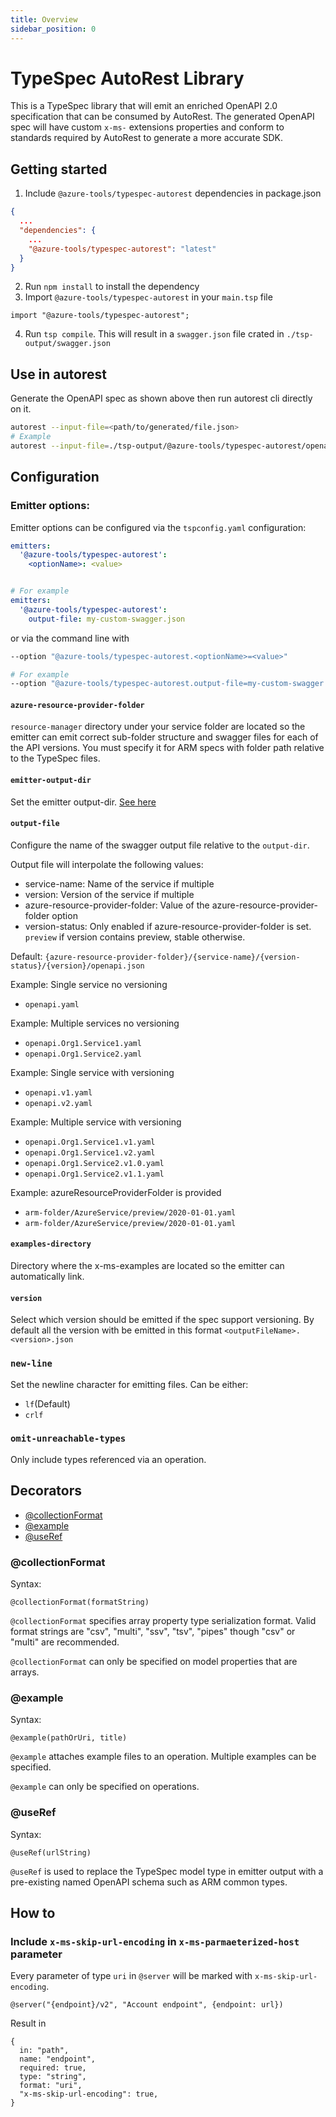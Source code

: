 ```yaml
---
title: Overview
sidebar_position: 0
---
```


# TypeSpec AutoRest Library

This is a TypeSpec library that will emit an enriched OpenAPI 2.0 specification that can be consumed by AutoRest.
The generated OpenAPI spec will have custom `x-ms-` extensions properties and conform to standards required by AutoRest to generate a more accurate SDK.

## Getting started

1. Include `@azure-tools/typespec-autorest` dependencies in package.json

```json
{
  ...
  "dependencies": {
    ...
    "@azure-tools/typespec-autorest": "latest"
  }
}
```

2. Run `npm install` to install the dependency
3. Import `@azure-tools/typespec-autorest` in your `main.tsp` file

```typespec
import "@azure-tools/typespec-autorest";
```

4. Run `tsp compile`. This will result in a `swagger.json` file crated in `./tsp-output/swagger.json`

## Use in autorest

Generate the OpenAPI spec as shown above then run autorest cli directly on it.

```bash
autorest --input-file=<path/to/generated/file.json>
# Example
autorest --input-file=./tsp-output/@azure-tools/typespec-autorest/openapi.json --python
```

## Configuration

### Emitter options:

Emitter options can be configured via the `tspconfig.yaml` configuration:

```yaml
emitters:
  '@azure-tools/typespec-autorest':
    <optionName>: <value>


# For example
emitters:
  '@azure-tools/typespec-autorest':
    output-file: my-custom-swagger.json
```

or via the command line with

```bash
--option "@azure-tools/typespec-autorest.<optionName>=<value>"

# For example
--option "@azure-tools/typespec-autorest.output-file=my-custom-swagger.json"
```

#### `azure-resource-provider-folder`

`resource-manager` directory under your service folder are located so the emitter can emit correct sub-folder structure and swagger files for each of the API versions. You must specify it for ARM specs with folder path relative to the TypeSpec files.

#### `emitter-output-dir`

Set the emitter output-dir. [See here](https://typespec.io/docs/handbook/configuration#emitter-output-dir)

#### `output-file`

Configure the name of the swagger output file relative to the `output-dir`.

Output file will interpolate the following values:

- service-name: Name of the service if multiple
- version: Version of the service if multiple
- azure-resource-provider-folder: Value of the azure-resource-provider-folder option
- version-status: Only enabled if azure-resource-provider-folder is set. `preview` if version contains preview, stable otherwise.

Default: `{azure-resource-provider-folder}/{service-name}/{version-status}/{version}/openapi.json`

Example: Single service no versioning

- `openapi.yaml`

Example: Multiple services no versioning

- `openapi.Org1.Service1.yaml`
- `openapi.Org1.Service2.yaml`

Example: Single service with versioning

- `openapi.v1.yaml`
- `openapi.v2.yaml`

Example: Multiple service with versioning

- `openapi.Org1.Service1.v1.yaml`
- `openapi.Org1.Service1.v2.yaml`
- `openapi.Org1.Service2.v1.0.yaml`
- `openapi.Org1.Service2.v1.1.yaml`

Example: azureResourceProviderFolder is provided

- `arm-folder/AzureService/preview/2020-01-01.yaml`
- `arm-folder/AzureService/preview/2020-01-01.yaml`

#### `examples-directory`

Directory where the x-ms-examples are located so the emitter can automatically link.

#### `version`

Select which version should be emitted if the spec support versioning. By default all the version with be emitted in this format `<outputFileName>.<version>.json`

### `new-line`

Set the newline character for emitting files. Can be either:

- `lf`(Default)
- `crlf`

### `omit-unreachable-types`

Only include types referenced via an operation.

## Decorators

- [@collectionFormat](#collectionformat)
- [@example](#example)
- [@useRef](#useref)

### @collectionFormat

Syntax:

```
@collectionFormat(formatString)
```

`@collectionFormat` specifies array property type serialization format. Valid format strings are "csv", "multi", "ssv", "tsv", "pipes" though "csv" or "multi" are recommended.

`@collectionFormat` can only be specified on model properties that are arrays.

### @example

Syntax:

```
@example(pathOrUri, title)
```

`@example` attaches example files to an operation. Multiple examples can be specified.

`@example` can only be specified on operations.

### @useRef

Syntax:

```
@useRef(urlString)
```

`@useRef` is used to replace the TypeSpec model type in emitter output with a pre-existing named OpenAPI schema such as ARM common types.

## How to

### Include `x-ms-skip-url-encoding` in `x-ms-parmaeterized-host` parameter

Every parameter of type `uri` in `@server` will be marked with `x-ms-skip-url-encoding`.

```typespec
@server("{endpoint}/v2", "Account endpoint", {endpoint: url})
```

Result in

```json5
{
  in: "path",
  name: "endpoint",
  required: true,
  type: "string",
  format: "uri",
  "x-ms-skip-url-encoding": true,
}
```
